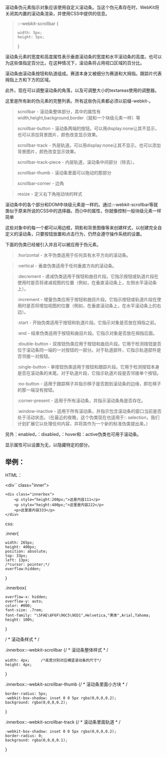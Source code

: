 滚动条伪元素指示对象应该使用自定义滚动条。当这个伪元素存在时，WebKit将关闭其内置的滚动条渲染，并使用CSS中提供的信息。

> ::-webkit-scrollbar {
> 
>     width: 5px;
>     height: 5px;
> }

滚动条元素的宽度和高度属性表示垂直滚动条的宽度和水平滚动条的高度。也可以为这些值指定百分比，在这种情况下，滚动条将占用视口区域的百分比。

滚动条由滚动条按钮和轨道组成。赛道本身又被细分为赛道和大拇指。跟踪片代表拇指上方和下方的区域。

此外，现在可以调整滚动条的角落，以及可调整大小的textareas使用的调整器。

这里是所有新的伪元素的完整列表。所有这些伪元素都必须以前缀-webkit-。

> scrollbar - 滚动条整体部分，其中的属性有width,height,background,border（就和一个块级元素一样）等
> 
> scrollbar-button - 滚动条两端的按钮。可以用display:none让其不显示，也可以添加背景图片，颜色改变显示效果。
> 
> scrollbar-track -  外层轨道。可以用display:none让其不显示，也可以添加背景图片，颜色改变显示效果。
> 
> scrollbar-track-piece - 内层轨道，滚动条中间部分（除去）。
> 
> scrollbar-thumb - 滚动条里面可以拖动的那部分
> 
> scrollbar-corner - 边角

> resize - 定义右下角拖动块的样式

滚动条中的各个部分和DOM中块级元素是一样的。通过::-webkit-scrollbar等就类似于原来所说的CSS中的选择器。而{}中的属性，你就像控制一般块级元素一样简单

这些对象中的每一个都可以用边框，阴影和背景图像等来创建样式，以创建完全自定义的滚动条，只要按钮放置和点击行为，仍然会遵守操作系统的设置。

下面的伪类已经被引入并且可以被应用于伪元素。

> :horizontal - 水平伪类适用于任何具有水平方向的滚动条。

> :vertical - 垂直伪类适用于任何垂直方向的滚动条。

> :decrement - 递减伪类适用于按钮和曲目片段。它指示按钮或轨道片段在使用时是否将递减视图的位置（例如，在垂直滚动条上，左侧水平滚动条上）。
> 
> :increment - 增量伪类应用于按钮和曲目片段。它指示按钮或轨道片段在使用时是否将增加视图的位置（例如，在垂直滚动条上，在水平滚动条上的右边）。
> 
> :start - 开始伪类适用于按钮和轨道片段。它指示对象是否放在拇指之前。
> 
> :end - 结束伪类适用于按钮和曲目片段。它指示对象是否放在拇指后面。
> 
> :double-button - 双按钮伪类应用于按钮和曲目片段。它用于检测按钮是否位于滚动条同一端的一对按钮的一部分。对于轨道部件，它指示轨道部件是否邻接一对按钮。
> 
> :single-button - 单按钮伪类适用于按钮和跟踪片段。它用于检测按钮本身是否在滚动条的末尾。对于轨道片段，它指示轨道片段是否邻接单个按钮。
> 
> :no-button - 适用于跟踪棋子并指示棋子是否跑到滚动条的边缘，即在棋子的那一端没有按钮。
> 
> :corner-present - 适用于所有滚动条，并指示滚动条角是否存在。
> 
> :window-inactive - 适用于所有滚动条，并指示包含滚动条的窗口当前是否处于活动状态。（在最近的夜晚，这个伪类现在也适用于:: selection，我们计划扩展它以处理任何内容，并将其作为一个新的标准伪类提出来。）

另外：enabled，：disabled，：hover和：active伪类也可用于滚动条。

显示属性可以设置为无，以隐藏特定的部分。

## 举例：
HTML：


<div`` class="inner">

    <div class="innerbox">
        <p style="height:200px;">这是内容111</p>
        <p style="height:400px;">这里是内容222</p>
        <p>这里是内容333</p>
    </div>
</div>

css:

.inner{

    width: 265px;
    height: 400px;
    position: absolute;
    top: 33px;
    left: 13px;
    /*cursor: pointer;*/
    overflow:hidden;
}

.innerbox{

    overflow-x: hidden;
    overflow-y: auto;
    color: #000;
    font-size: .7rem;
    font-family: "\5FAE\8F6F\96C5\9ED1",Helvetica,"黑体",Arial,Tahoma;
    height: 100%;
}

/ * 滚动条样式 * /

.innerbox::-webkit-scrollbar {/ * 滚动条整体样式 * /

    width: 4px;     /*高宽分别对应横竖滚动条的尺寸*/
    height: 4px;
}

.innerbox::-webkit-scrollbar-thumb {/ * 滚动条里面小方块 * /

    border-radius: 5px;
    -webkit-box-shadow: inset 0 0 5px rgba(0,0,0,0.2);
    background: rgba(0,0,0,0.2);
}

.innerbox::-webkit-scrollbar-track {/ * 滚动条里面轨道 * /

    -webkit-box-shadow: inset 0 0 5px rgba(0,0,0,0.2);
    border-radius: 0;
    background: rgba(0,0,0,0.1);
}
